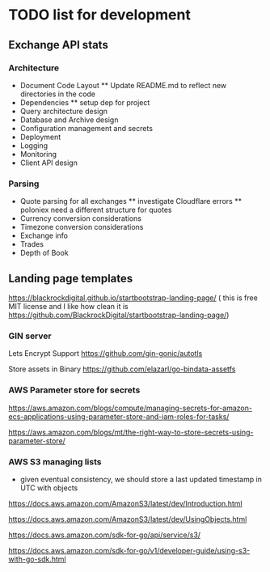 # TODO list for development

## Exchange API stats

### Architecture

* Document Code Layout
** Update README.md to reflect new directories in the code
* Dependencies
** setup dep for project
* Query architecture design
* Database and Archive design
* Configuration management and secrets
* Deployment 
* Logging
* Monitoring 
* Client API design


### Parsing

* Quote parsing for all exchanges
** investigate Cloudflare errors
** poloniex need a different structure for quotes
* Currency conversion considerations
* Timezone conversion considerations
* Exchange info 
* Trades
* Depth of Book


## Landing page templates

https://blackrockdigital.github.io/startbootstrap-landing-page/  ( this is free MIT license and I like how clean it is https://github.com/BlackrockDigital/startbootstrap-landing-page/)

### GIN server

Lets Encrypt Support
https://github.com/gin-gonic/autotls

Store assets in Binary
https://github.com/elazarl/go-bindata-assetfs

### AWS Parameter store for secrets

https://aws.amazon.com/blogs/compute/managing-secrets-for-amazon-ecs-applications-using-parameter-store-and-iam-roles-for-tasks/

https://aws.amazon.com/blogs/mt/the-right-way-to-store-secrets-using-parameter-store/

### AWS S3 managing lists

* given eventual consistency, we should store a last updated timestamp in UTC with objects

https://docs.aws.amazon.com/AmazonS3/latest/dev/Introduction.html

https://docs.aws.amazon.com/AmazonS3/latest/dev/UsingObjects.html

https://docs.aws.amazon.com/sdk-for-go/api/service/s3/

https://docs.aws.amazon.com/sdk-for-go/v1/developer-guide/using-s3-with-go-sdk.html




